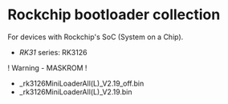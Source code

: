 # Rockchip bootloader collection

For devices with Rockchip's SoC (System on a Chip).

* _RK31_ series: RK3126

! Warning - MASKROM !

* _rk3126MiniLoaderAll(L)_V2.19_off.bin
* _rk3126MiniLoaderAll(L)_V2.19.bin